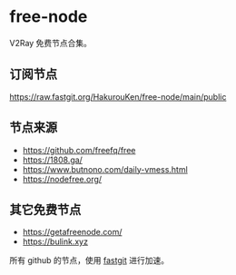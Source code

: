 # free-node

V2Ray 免费节点合集。

## 订阅节点

https://raw.fastgit.org/HakurouKen/free-node/main/public

## 节点来源

- https://github.com/freefq/free
- https://1808.ga/
- https://www.butnono.com/daily-vmess.html
- https://nodefree.org/

## 其它免费节点

- https://getafreenode.com/
- https://bulink.xyz

所有 github 的节点，使用 [fastgit](https://fastgit.org/) 进行加速。
